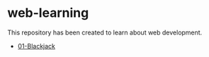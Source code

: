 # web-learning
This repository has been created to learn about web development.

- [01-Blackjack](01-Blackjack/README-Blackjack.md)